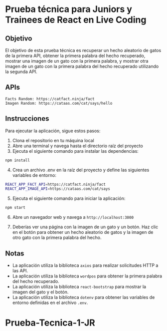 # **Prueba técnica para Juniors y Trainees de React en Live Coding**

## **Objetivo**

El objetivo de esta prueba técnica es recuperar un hecho aleatorio de gatos de la primera API, obtener la primera palabra del hecho recuperado, mostrar una imagen de un gato con la primera palabra, y mostrar otra imagen de un gato con la primera palabra del hecho recuperado utilizando la segunda API.

## **APIs**

    Facts Random: https://catfact.ninja/fact
    Imagen Random: https://cataas.com/cat/says/hello

## **Instrucciones**

Para ejecutar la aplicación, sigue estos pasos:

1. Clona el repositorio en tu máquina local
2. Abre una terminal y navega hasta el directorio raíz del proyecto
3. Ejecuta el siguiente comando para instalar las dependencias:

```sh
npm install
```

4. Crea un archivo .env en la raíz del proyecto y define las siguientes variables de entorno:

```sh
REACT_APP_FACT_API=https://catfact.ninja/fact
REACT_APP_IMAGE_API=https://cataas.com/cat/says
```

5. Ejecuta el siguiente comando para iniciar la aplicación:

```sh
npm start
```

6. Abre un navegador web y navega a `http://localhost:3000`

7. Deberías ver una página con la imagen de un gato y un botón. Haz clic en el botón para obtener un hecho aleatorio de gatos y la imagen de otro gato con la primera palabra del hecho.

## **Notas**

- La aplicación utiliza la biblioteca `axios` para realizar solicitudes HTTP a las API.
- La aplicación utiliza la biblioteca `wordpos` para obtener la primera palabra del hecho recuperado.
- La aplicación utiliza la biblioteca `react-bootstrap` para mostrar la imagen del gato y el botón.
- La aplicación utiliza la biblioteca `dotenv` para obtener las variables de entorno definidas en el archivo `.env`.
# Prueba-Tecnica-1-JR
